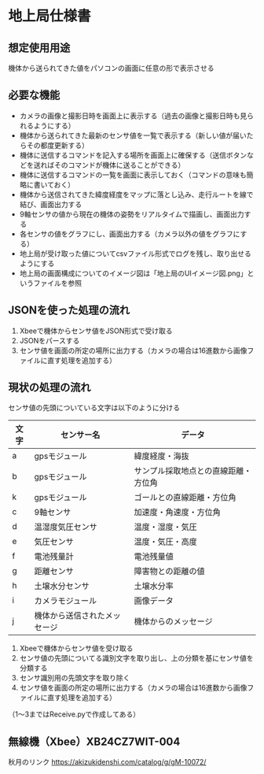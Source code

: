 # 地上局仕様書

## 想定使用用途

機体から送られてきた値をパソコンの画面に任意の形で表示させる

## 必要な機能

- カメラの画像と撮影日時を画面上に表示する（過去の画像と撮影日時も見られるようにする）
- 機体から送られてきた最新のセンサ値を一覧で表示する（新しい値が届いたらその都度更新する）
- 機体に送信するコマンドを記入する場所を画面上に確保する（送信ボタンなどを送ればそのコマンドが機体に送ることができる）
- 機体に送信するコマンドの一覧を画面に表示しておく（コマンドの意味も簡略に書いておく）
- 機体から送信されてきた緯度経度をマップに落とし込み、走行ルートを線で結び、画面出力する
- 9軸センサの値から現在の機体の姿勢をリアルタイムで描画し、画面出力する
- 各センサの値をグラフにし、画面出力する（カメラ以外の値をグラフにする）
- 地上局が受け取った値についてcsvファイル形式でログを残し、取り出せるようにする
- 地上局の画面構成についてのイメージ図は「地上局のUIイメージ図.png」というファイルを参照

## JSONを使った処理の流れ

1. Xbeeで機体からセンサ値をJSON形式で受け取る
1. JSONをパースする
1. センサ値を画面の所定の場所に出力する（カメラの場合は16進数から画像ファイルに直す処理を追加する）

## 現状の処理の流れ

センサ値の先頭についている文字は以下のように分ける

| 文字 | センサー名 | データ |
| --- | --- | --- |
| a | gpsモジュール | 緯度経度・海抜 |
| b | gpsモジュール | サンプル採取地点との直線距離・方位角 |
| k | gpsモジュール | ゴールとの直線距離・方位角 |
| c | 9軸センサ | 加速度・角速度・方位角 |
| d | 温湿度気圧センサ | 温度・湿度・気圧 |
| e | 気圧センサ | 温度・気圧・高度 |
| f | 電池残量計 | 電池残量値 |
| g | 距離センサ | 障害物との距離の値 |
| h | 土壌水分センサ | 土壌水分率 |
| i | カメラモジュール | 画像データ |
| j | 機体から送信されたメッセージ | 機体からのメッセージ |

1. Xbeeで機体からセンサ値を受け取る
1. センサ値の先頭についてる識別文字を取り出し、上の分類を基にセンサ値を分類する
1. センサ識別用の先頭文字を取り除く
1. センサ値を画面の所定の場所に出力する（カメラの場合は16進数から画像ファイルに直す処理を追加する）

（1～3まではReceive.pyで作成してある）

## 無線機（Xbee）XB24CZ7WIT-004

秋月のリンク
<https://akizukidenshi.com/catalog/g/gM-10072/>
